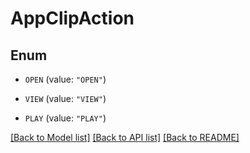 # AppClipAction

## Enum


* `OPEN` (value: `"OPEN"`)

* `VIEW` (value: `"VIEW"`)

* `PLAY` (value: `"PLAY"`)


[[Back to Model list]](../README.md#documentation-for-models) [[Back to API list]](../README.md#documentation-for-api-endpoints) [[Back to README]](../README.md)


